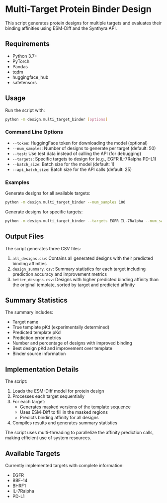 # Multi-Target Protein Binder Design

This script generates protein designs for multiple targets and evaluates their binding affinities using ESM-Diff and the Synthyra API.

## Requirements

- Python 3.7+
- PyTorch
- Pandas
- tqdm
- huggingface_hub
- safetensors

## Usage

Run the script with:

```bash
python -m design.multi_target_binder [options]
```

### Command Line Options

- `--token`: HuggingFace token for downloading the model (optional)
- `--num_samples`: Number of designs to generate per target (default: 50)
- `--test`: Use test data instead of calling the API (for debugging)
- `--targets`: Specific targets to design for (e.g., EGFR IL-7Ralpha PD-L1)
- `--batch_size`: Batch size for the model (default: 1)
- `--api_batch_size`: Batch size for the API calls (default: 25)

### Examples

Generate designs for all available targets:
```bash
python -m design.multi_target_binder --num_samples 100
```

Generate designs for specific targets:
```bash
python -m design.multi_target_binder --targets EGFR IL-7Ralpha --num_samples 50
```

## Output Files

The script generates three CSV files:

1. `all_designs.csv`: Contains all generated designs with their predicted binding affinities
2. `design_summary.csv`: Summary statistics for each target including prediction accuracy and improvement metrics
3. `better_designs.csv`: Designs with higher predicted binding affinity than the original template, sorted by target and predicted affinity

## Summary Statistics

The summary includes:

- Target name
- True template pKd (experimentally determined)
- Predicted template pKd
- Prediction error metrics
- Number and percentage of designs with improved binding
- Best design pKd and improvement over template
- Binder source information

## Implementation Details

The script:

1. Loads the ESM-Diff model for protein design
2. Processes each target sequentially 
3. For each target:
   - Generates masked versions of the template sequence
   - Uses ESM-Diff to fill in the masked regions
   - Predicts binding affinity for all designs
4. Compiles results and generates summary statistics

The script uses multi-threading to parallelize the affinity prediction calls, making efficient use of system resources.

## Available Targets

Currently implemented targets with complete information:

- EGFR
- BBF-14
- BHRF1
- IL-7Ralpha
- PD-L1 